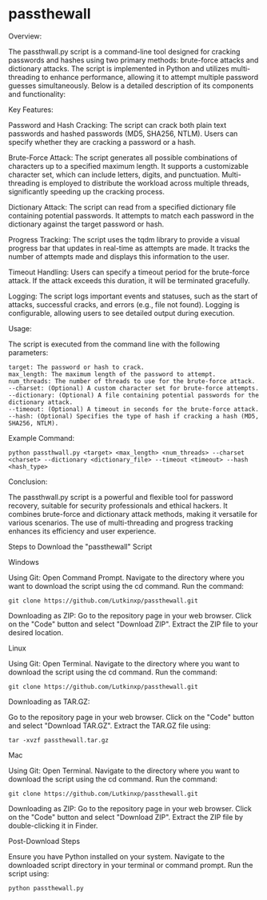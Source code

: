 # passthewall
Overview:

The passthwall.py script is a command-line tool designed for cracking passwords and hashes using two primary methods: brute-force attacks and dictionary attacks. The script is implemented in Python and utilizes multi-threading to enhance performance, allowing it to attempt multiple password guesses simultaneously. Below is a detailed description of its components and functionality:

Key Features:

   Password and Hash Cracking:
        The script can crack both plain text passwords and hashed passwords (MD5, SHA256, NTLM).
        Users can specify whether they are cracking a password or a hash.

   Brute-Force Attack:
        The script generates all possible combinations of characters up to a specified maximum length.
        It supports a customizable character set, which can include letters, digits, and punctuation.
        Multi-threading is employed to distribute the workload across multiple threads, significantly speeding up the cracking process.

   Dictionary Attack:
        The script can read from a specified dictionary file containing potential passwords.
        It attempts to match each password in the dictionary against the target password or hash.

   Progress Tracking:
        The script uses the tqdm library to provide a visual progress bar that updates in real-time as attempts are made.
        It tracks the number of attempts made and displays this information to the user.

   Timeout Handling:
        Users can specify a timeout period for the brute-force attack. If the attack exceeds this duration, it will be terminated gracefully.

   Logging:
        The script logs important events and statuses, such as the start of attacks, successful cracks, and errors (e.g., file not found).
        Logging is configurable, allowing users to see detailed output during execution.

Usage:

The script is executed from the command line with the following parameters:

    target: The password or hash to crack.
    max_length: The maximum length of the password to attempt.
    num_threads: The number of threads to use for the brute-force attack.
    --charset: (Optional) A custom character set for brute-force attempts.
    --dictionary: (Optional) A file containing potential passwords for the dictionary attack.
    --timeout: (Optional) A timeout in seconds for the brute-force attack.
    --hash: (Optional) Specifies the type of hash if cracking a hash (MD5, SHA256, NTLM).

Example Command:

    python passthwall.py <target> <max_length> <num_threads> --charset <charset> --dictionary <dictionary_file> --timeout <timeout> --hash <hash_type>

Conclusion:

The passthwall.py script is a powerful and flexible tool for password recovery, suitable for security professionals and ethical hackers. It combines brute-force and dictionary attack methods, making it versatile for various scenarios. The use of multi-threading and progress tracking enhances its efficiency and user experience.



 Steps to Download the "passthewall" Script


 Windows

 Using Git:
 Open Command Prompt.
 Navigate to the directory where you want to download the script using the cd command.
 Run the command:
 


    git clone https://github.com/Lutkinxp/passthewall.git

Downloading as ZIP:
   Go to the repository page in your web browser.
   Click on the "Code" button and select "Download ZIP".
   Extract the ZIP file to your desired location.


Linux

 Using Git:
        Open Terminal.
        Navigate to the directory where you want to download the script using the cd command.
        Run the command:

        

    git clone https://github.com/Lutkinxp/passthewall.git

Downloading as TAR.GZ:

   Go to the repository page in your web browser.
   Click on the "Code" button and select "Download TAR.GZ".
   Extract the TAR.GZ file using:

    

    tar -xvzf passthewall.tar.gz
Mac

   Using Git:
        Open Terminal.
        Navigate to the directory where you want to download the script using the cd command.
        Run the command:

       

    git clone https://github.com/Lutkinxp/passthewall.git

   Downloading as ZIP:
        Go to the repository page in your web browser.
        Click on the "Code" button and select "Download ZIP".
        Extract the ZIP file by double-clicking it in Finder.

Post-Download Steps

   Ensure you have Python installed on your system.
   Navigate to the downloaded script directory in your terminal or command prompt.
   Run the script using:



    python passthewall.py
